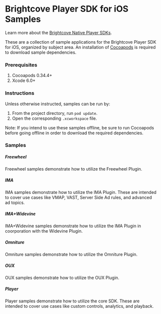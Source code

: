 Brightcove Player SDK for iOS Samples
=====================================
Learn more about the [Brightcove Native Player SDKs](http://docs.brightcove.com/en/video-cloud/mobile-sdks/index.html).

These are a collection of sample applications for the Brightcove Player SDK for iOS, organized by subject area. An installation of [Cocoapods][cocoapods] is required to download sample dependencies.

### Prerequisites

1. Cocoapods 0.34.4+
1. Xcode 6.0+

### Instructions

Unless otherwise instructed, samples can be run by:  

1. From the project directory, run `pod update`. 
1. Open the corresponding `.xcworkspace` file.

Note: If you intend to use these samples offline, be sure to run Cocoapods before going offline in order to download the required dependencies.

### Samples

##### Freewheel

Freewheel samples demonstrate how to utilize the Freewheel Plugin.

##### IMA

IMA samples demonstrate how to utilize the IMA Plugin. These are intended to cover use cases like VMAP, VAST, Server Side Ad rules, and advanced ad topics.

##### IMA+Widevine

IMA+Widevine samples demonstrate how to utilize the IMA Plugin in coorporation with the Widevine Plugin.

##### Omniture

Omniture samples demonstrate how to utilize the Omniture Plugin.

##### OUX

OUX samples demonstrate how to utilize the OUX Plugin.

##### Player

Player samples demonstrate how to utilize the core SDK. These are intended to cover use cases like custom controls, analytics, and playback.

[cocoapods]: http://www.cocoapods.org
